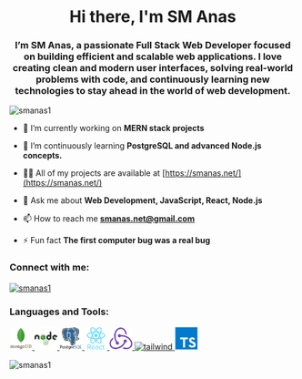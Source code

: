 <h1 align="center">Hi there, I'm SM Anas</h1>
<h3 align="center">I’m SM Anas, a passionate Full Stack Web Developer focused on building efficient and scalable web applications. I love creating clean and modern user interfaces, solving real-world problems with code, and continuously learning new technologies to stay ahead in the world of web development.</h3>

<p align="left"> <img src="https://komarev.com/ghpvc/?username=smanas1&label=Profile%20views&color=0e75b6&style=flat" alt="smanas1" /> </p>

- 🔭 I’m currently working on **MERN stack projects**

- 🌱 I’m continuously learning **PostgreSQL and advanced Node.js concepts.**

- 👨‍💻 All of my projects are available at [https://smanas.net/](https://smanas.net/)

- 💬 Ask me about **Web Development, JavaScript, React, Node.js**

- 📫 How to reach me **smanas.net@gmail.com**

- ⚡ Fun fact **The first computer bug was a real bug**

<h3 align="left">Connect with me:</h3>
<p align="left">
<a href="https://linkedin.com/in/smanas1" target="blank"><img align="center" src="https://raw.githubusercontent.com/rahuldkjain/github-profile-readme-generator/master/src/images/icons/Social/linked-in-alt.svg" alt="smanas1" height="30" width="40" /></a>
</p>

<h3 align="left">Languages and Tools:</h3>
<p align="left"> <a href="https://www.mongodb.com/" target="_blank" rel="noreferrer"> <img src="https://raw.githubusercontent.com/devicons/devicon/master/icons/mongodb/mongodb-original-wordmark.svg" alt="mongodb" width="40" height="40"/> </a> <a href="https://nodejs.org" target="_blank" rel="noreferrer"> <img src="https://raw.githubusercontent.com/devicons/devicon/master/icons/nodejs/nodejs-original-wordmark.svg" alt="nodejs" width="40" height="40"/> </a> <a href="https://www.postgresql.org" target="_blank" rel="noreferrer"> <img src="https://raw.githubusercontent.com/devicons/devicon/master/icons/postgresql/postgresql-original-wordmark.svg" alt="postgresql" width="40" height="40"/> </a> <a href="https://reactjs.org/" target="_blank" rel="noreferrer"> <img src="https://raw.githubusercontent.com/devicons/devicon/master/icons/react/react-original-wordmark.svg" alt="react" width="40" height="40"/> </a> <a href="https://redux.js.org" target="_blank" rel="noreferrer"> <img src="https://raw.githubusercontent.com/devicons/devicon/master/icons/redux/redux-original.svg" alt="redux" width="40" height="40"/> </a> <a href="https://tailwindcss.com/" target="_blank" rel="noreferrer"> <img src="https://www.vectorlogo.zone/logos/tailwindcss/tailwindcss-icon.svg" alt="tailwind" width="40" height="40"/> </a> <a href="https://www.typescriptlang.org/" target="_blank" rel="noreferrer"> <img src="https://raw.githubusercontent.com/devicons/devicon/master/icons/typescript/typescript-original.svg" alt="typescript" width="40" height="40"/> </a> </p>

<p><img align="center" src="https://github-readme-streak-stats.herokuapp.com/?user=smanas1&" alt="smanas1" /></p>
